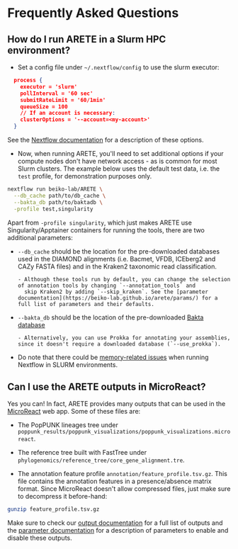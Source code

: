 # Frequently Asked Questions

## How do I run ARETE in a Slurm HPC environment?

- Set a config file under `~/.nextflow/config` to use the slurm executor:

```json
  process {
    executor = 'slurm'
    pollInterval = '60 sec'
    submitRateLimit = '60/1min'
    queueSize = 100
    // If an account is necessary:
    clusterOptions = '--account=<my-account>'
  }
```

See the [Nextflow documentation](https://www.nextflow.io/docs/latest/config.html#scope-executor) for a description of these options.

- Now, when running ARETE, you'll need to set additional options if your compute nodes don't have network access - as is common for most Slurm clusters. The example below uses the default test data, i.e. the `test` profile, for demonstration purposes only.

```bash
nextflow run beiko-lab/ARETE \
  --db_cache path/to/db_cache \
  --bakta_db path/to/baktadb \
  -profile test,singularity
```

Apart from `-profile singularity`, which just makes ARETE use Singularity/Apptainer containers for running the tools, there are two additional parameters:

- `--db_cache` should be the location for the pre-downloaded databases used in the DIAMOND alignments (i.e. Bacmet, VFDB, ICEberg2 and CAZy FASTA files) and in the Kraken2 taxonomic read classification.

      - Although these tools run by default, you can change the selection of annotation tools by changing `--annotation_tools` and
        skip Kraken2 by adding `--skip_kraken`. See the [parameter documentation](https://beiko-lab.github.io/arete/params/) for a full list of parameters and their defaults.

- `--bakta_db` should be the location of the pre-downloaded [Bakta database](https://github.com/oschwengers/bakta#database-download)

      - Alternatively, you can use Prokka for annotating your assemblies, since it doesn't require a downloaded database (`--use_prokka`).

- Do note that there could be [memory-related issues](https://beiko-lab.github.io/arete/usage/#nextflow-memory-requirements) when running Nextflow in SLURM environments.

## Can I use the ARETE outputs in MicroReact?

Yes you can! In fact, ARETE provides many outputs that can be used in the [MicroReact](https://microreact.org/) web app. Some of these files are:

- The PopPUNK lineages tree under `poppunk_results/poppunk_visualizations/poppunk_visualizations.microreact`.

- The reference tree built with FastTree under `phylogenomics/reference_tree/core_gene_alignment.tre`.

- The annotation feature profile `annotation/feature_profile.tsv.gz`.
  This file contains the annotation features in a presence/absence matrix format. Since MicroReact doesn't allow compressed files, just make sure to decompress it before-hand:

```bash
gunzip feature_profile.tsv.gz
```

Make sure to check our [output documentation](https://beiko-lab.github.io/arete/output/) for a full list of outputs and the [parameter documentation](https://beiko-lab.github.io/arete/params/) for a description of parameters to enable and disable these outputs.
